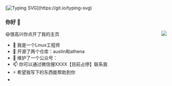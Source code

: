 <!--   my-ticker -->    
[![Typing SVG](https://readme-typing-svg.herokuapp.com?color=%2336BCF7&center=true&vCenter=true&width=600&lines=Hi+there+👋,+I+am+Sanra+Alice;+Welcome+to+My+Profile!;Over+3+years+of+programming+experience;Always+learning+new+things+;Machine+learning+enthusiast+;)](https://git.io/typing-svg)


### 你好 👋

<img align="right" src="https://github-readme-stats.vercel.app/api?username=Timelovers&show_icons=true&icon_color=CE1D2D&text_color=718096&bg_color=ffffff&hide_title=true&theme=radical" />


😄很高兴你点开了我的主页

- 🔭 我是一个Linux工程师
- 🌱 开源了两个仓库：austin和athena
- 👯 维护了一个公众号：
- 📫 你可以通过微信搜XXXX【目前占停】联系我
- ⚡ 希望我写下的东西能帮助到你
-
<!--  Read my [Blog](https://atong.run) to learn more about me
- Talk with me by [Email](mailto:atongrun@outlook.com) or [Telegram](https://t.me/atongrun)
- Follow me on [Twitter](https://twitter.com/atongrun) [bilibili](https://space.bilibili.com/385227660?spm_id_from=333.1007.0.0) [zhihu](https://www.zhihu.com/people/qian-lan-wa) or [WeChat Official Accounts](https://open.weixin.qq.com/qr/code?username=gh_0775e1b16e93)
[![atongrun's GitHub stats](https://github-immortality.vercel.app/api?username=atongrun)](https://atong.run) -->
